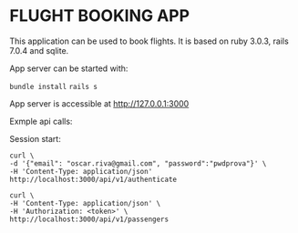 # FLUGHT BOOKING APP

This application can be used to book flights. It is based on ruby 3.0.3, rails 7.0.4 and sqlite.

App server can be started with:

`bundle install`
`rails s`

App server is accessible at http://127.0.0.1:3000

Exmple api calls:

Session start:
```
curl \
-d '{"email": "oscar.riva@gmail.com", "password":"pwdprova"}' \
-H 'Content-Type: application/json' http://localhost:3000/api/v1/authenticate
```

```
curl \
-H 'Content-Type: application/json' \
-H 'Authorization: <token>' \
http://localhost:3000/api/v1/passengers
```
